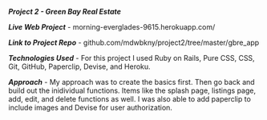 ***Project 2 - Green Bay Real Estate***

***Live Web Project*** - 
morning-everglades-9615.herokuapp.com/

***Link to Project Repo*** - 
github.com/mdwbkny/project2/tree/master/gbre_app

***Technologies Used*** - 
For this project I used Ruby on Rails, Pure CSS, CSS, Git, GitHub, Paperclip, Devise, and Heroku.

***Approach*** - 
My approach was to create the basics first. Then go back and build out the inidividual functions. Items like the splash page, listings page, add, edit, and delete functions as well. I was also able to add paperclip to include images and Devise for user authorization.
